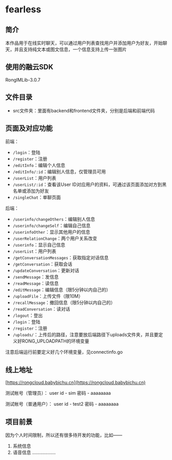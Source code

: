 # fearless

## 简介

本作品用于在线实时聊天，可以通过用户列表查找用户并添加用户为好友，开始聊天，并且支持纯文本或图文信息，一个信息支持上传一张图片

## 使用的融云SDK

RongIMLib-3.0.7

## 文件目录

* src文件夹：里面有backend和frontend文件夹，分别是后端和前端代码

## 页面及对应功能

前端：

* `/login`：登陆
* `/register`：注册
* `/editInfo`：编辑个人信息
* `/editInfo/:id`：编辑别人信息，仅管理员可用
* `/userList`：用户列表
* `/userList/:id`：查看该User ID对应用户的资料，可通过该页面添加对方到黑名单或添加为好友
* `/singleChat`：单聊页面

后端：

* `/userinfo/changeOthers`：编辑别人信息
* `/userinfo/changeSelf`：编辑自己信息
* `/userinfoOther`：显示其他用户的信息
* `/userRelationChange`：两个用户关系改变
* `/userinfo`：显示自己信息
* `/userList`：用户列表
* `/getConversationMessages`：获取指定对话信息
* `/getConversation`：获取会话
* `/updateConversation`：更新对话
* `/sendMessage`：发信息
* `/readMessage`：读信息
* `/editMessage`：编辑信息（限5分钟以内自己的）
* `/uploadFile`：上传文件（限10M）
* `/recallMessage`：撤回信息（限5分钟以内自己的）
* `/readConversation`：读对话
* `/logout`：登出
* `/login`：登陆
* `/register`：注册
* `/uploads/`：上传后的路径，注意要放后端路径下uploads文件夹，并且要定义好RONG_UPLOADPATH的环境变量

注意后端运行前要定义好几个环境变量，见connectinfo.go

## 线上地址

[https://rongcloud.babybichu.cn](https://rongcloud.babybichu.cn)

测试帐号（管理员）：
user id  - sim
密码 - aaaaaaaa

测试帐号（普通用户）：
user id  - test2
密码 - aaaaaaaa

## 项目前景

因为个人时间限制，所以还有很多待开发的功能，比如——
1. 系统信息
2. 语音信息
………………